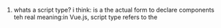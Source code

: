 1. whats a script type?
i think: is a the actual form to declare components
teh real meaning:in Vue.js, script type refers to the <script> block in Single File Components (SFCs). The type attribute can specify how the script is processed, such as type="module" for ES modules or other preprocessors like TypeScript (type="ts"). Typically, the script block is used to define the logic, including imports, data, methods, and other options of the component.


2. whats define component?
i think: is older than script type and yo can declare components yo need to put the props and another things in there
the real meaning: defineComponent is a helper function provided by Vue 3, primarily used with TypeScript to define components with proper type inference and IntelliSense support. It helps structure components in a modular and typed way, allowing better integration with advanced tools like TypeScript.


3. which is better?
i think: is think they have a god thinks script type is less verbose than defien component but define component you can organize it first you need
the real meaning:his is subjective and depends on use cases. script setup is a newer syntax introduced in Vue 3.2, offering simplicity and less boilerplate, making it ideal for most scenarios. defineComponent is better suited for more complex setups, especially when using TypeScript, as it offers explicit type declarations and a more traditional structure.

4. whats rfc?
i thing: is request for comments and is the way of vue js request to teh users to the new functionalities and tehy decide if they put it on framework
the the real menaing is: RFC stands for "Request for Comments," a process used by the Vue.js team (and other open-source communities) to propose new features, changes, or updates to the framework. It provides a formal way for the community to discuss and refine ideas before they are implemented.


5. whats DOM?
i think: idk
tehreal meaning: In Vue.js, the DOM (Document Object Model) refers to the structured representation of your HTML document. Vue interacts with the DOM dynamically to render components, update the UI, and respond to user interactions. Vue uses its reactivity system and a virtual DOM to optimize updates to the real DOM.


6. what is reactive?
i think: is when an atributte can change
the real meaning: In Vue.js, reactive refers to a method that makes an object reactive, enabling it to track changes to its properties and automatically update the DOM or dependent computations.

7. whats sfc?
i think: is when you put all the html, css etc in a one file
teh real meaning: SFC (Single File Component) is a Vue.js file structure that includes the template, script, and styles of a component within a single .vue file, keeping everything modular and organized.


8. whats computer property?
ithink: idk
teh real meaning: In Vue.js, a computed property is a feature that allows you to define properties that are derived from other reactive data. These properties are automatically recalculated when their dependencies change and are cached until those dependencies change again.

Computed properties are particularly useful when you need to perform complex calculations or transformations on your data and want to keep your templates clean.

9. how v-show works?
i think: idk 
the real meaning:v-show conditionally displays elements in Vue.js by toggling the display CSS property. Unlike v-if, it doesn't remove the element from the DOM, improving performance for frequent toggling.


10. whats inline detection: 
i think: is when we check each line by each line if something happend
the real meaning:This is not a Vue.js-specific term. If referring to Vue, it might relate to in-line error detection or logging for debugging directly in the code.



11. whats a hook? 
i think: idk
the real menaing is: In Vue.js, a hook refers to lifecycle hooks—special functions or methods that allow you to run code at specific stages of a component's lifecycle. These hooks provide developers with control over what happens when a component is created, mounted, updated, or destroyed.


12. whats is a call back?
i think: idk
the real meaning:A callback is a function that is passed as an argument to another function and is intended to be executed later, either synchronously or asynchronously. Callbacks are a fundamental concept in programming, especially in JavaScript, for managing tasks like event handling, asynchronous operations, or custom logic within functions.


13. whats a component?
i think: is a set of html, css and  js that you can import 
the real meaning:In Vue.js, a component is a reusable block of HTML, CSS, and JavaScript that encapsulates logic and presentation. It’s the building block for creating modular and maintainable applications.



14. whats a props?
i think is: a properties?
the real meaning: In Vue.js, props are a mechanism for passing data from a parent component to a child component. They allow a parent component to configure or customize the behavior of a child component by providing values.


15. how slot works? 
i think:is replace what is in the template 
the real meaning: In Vue.js, slots are a mechanism that allows you to pass custom content into a component's template from its parent component. Slots are especially useful for creating reusable and flexible components where the parent can define part of the content.


16. how "is" works?
i think:
the real meaning: In the context of Vue.js, the :is attribute is a special attribute used with the <component> element to dynamically render a component. It allows you to specify which component to display dynamically, based on a reactive or computed value.

17. whats a event?
i think: when something specific happend
the real meaning: In Vue.js, an event is a trigger or action that occurs as a result of user interaction or programmatic changes, like clicks or data updates.

18.  how $emit works?
teh real menaing: $emit allows child components to send custom events to their parent components, enabling communication between components.



19. how that sintaxis works = <MyButton @increase-by="(n) => count += n" />?
i think: when you pass n the value of n pass to count?
the real meaning:This syntax binds the increase-by event emitted by MyButton to an inline handler (n) => count += n. When increase-by is emitted with a value n, it adds n to count.


20. whats fallthrough attr?
i think: is get all the attrs form inherency 
the real emaning:The fallthrough attribute in the context of Vue.js refers to a behavior where attributes not explicitly defined in a component are passed through to the root element of that component. These are sometimes called "inherited attributes."

21. whats hidrate in the context of vue?
i think: i have no idea
the real meaning

Hydrate on Idle in Vue.js (and in frontend frameworks in general) is an optimization technique where the process of hydration—linking Vue's reactivity system to pre-rendered server-side HTML—is deferred until the browser is idle. It uses APIs like requestIdleCallback to run the hydration process when the browser has completed other high-priority tasks, improving the initial load performance and user experience.  (The term idle means inactive, not in use, or waiting for a task to perform. In the context of computers, programming, and browsers, it refers to a state where the system or a resource (like the CPU or browser) is not actively engaged in high-priority tasks and is available for low-priority or background work.)

Hydrate on Visibility is another optimization strategy similar to Hydrate on Idle, but instead of waiting for the browser to be idle, the hydration process is delayed until the component or part of the page becomes visible in the viewport. This is often achieved using the Intersection Observer API or similar techniques.

Hydrate on Media Query is an optimization technique where hydration is conditionally performed based on specific media query criteria, such as screen size, resolution, or device type. This approach allows you to defer or prioritize hydration depending on the user's device or viewport characteristics.(A media query is a CSS feature used to apply styles conditionally based on specific characteristics of the user's device, such as screen size, resolution, orientation, or other media features. Media queries are essential for creating responsive web designs, ensuring a website looks and functions well on various devices, from mobile phones to desktop monitors.)


Hydrate on Interaction is an optimization technique where the hydration process (attaching client-side JavaScript to server-rendered HTML) is delayed until the user interacts with a specific element or area of the page. This technique improves the initial load performance by deferring non-critical JavaScript execution until it's genuinely needed.




21. whats render?
i think: is put all the reactive props in the html
the real meaning: Render refers to the process of generating and displaying content (typically HTML, CSS, and JavaScript) to the user on a webpage or application. In the context of web development, rendering can happen on the client side, the server side, or even on both. It is a key concept in frameworks like Vue.js, React, and others.